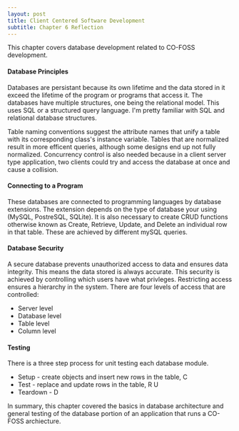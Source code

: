 ```yaml
---
layout: post
title: Client Centered Software Development
subtitle: Chapter 6 Reflection
--- 
```

This chapter covers database development related to CO-FOSS development. 

#### Database Principles
Databases are persistant because its own lifetime and the data stored in it exceed the lifetime of the program or programs that access it. The databases have multiple structures, one being the relational model. This uses SQL or a structured query language. I'm pretty familiar with SQL and relational database structures. 

Table naming conventions suggest the attribute names that unify a table with its corresponding class's instance variable. Tables that are normalized result in more efficent queries, although some designs end up not fully normalized. Concurrency control is also needed because in a client server type application, two clients could try and access the database at once and cause a collision. 

#### Connecting to a Program
These databases are connected to programming languages by database extensions. The extension depends on the type of database your using (MySQL, PostreSQL, SQLite). It is also necessary to create CRUD functions otherwise known as Create, Retrieve, Update, and Delete an individual row in that table. These are achieved by different mySQL queries. 

#### Database Security 
A secure database prevents unauthorized access to data and ensures data integrity. This means the data stored is always accurate. This security is achieved by controlling which users have what privleges. Restricting access ensures a hierarchy in the system. There are four levels of access that are controlled: 
+ Server level
+ Database level
+ Table level
+ Column level

#### Testing 
 There is a three step process for unit testing each database module. 
 + Setup - create objects and insert new rows in the table, C
 + Test - replace and update rows in the table, R U 
 +  Teardown - D 
 
 
 In summary, this chapter covered the basics in database architecture and general testing of the database portion of an application that runs a CO-FOSS archiecture. 
